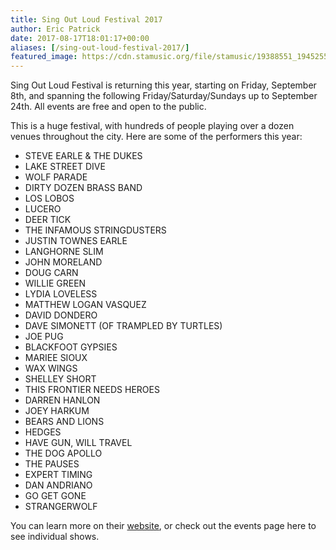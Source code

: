 ```yaml
---
title: Sing Out Loud Festival 2017
author: Eric Patrick
date: 2017-08-17T18:01:17+00:00
aliases: [/sing-out-loud-festival-2017/]
featured_image: https://cdn.stamusic.org/file/stamusic/19388551_1945255499029567_5470416835843564230_o.jpg
---
```


Sing Out Loud Festival is returning this year, starting on Friday, September 8th, and spanning the following Friday/Saturday/Sundays up to September 24th. All events are free and open to the public. 

This is a huge festival, with hundreds of people playing over a dozen venues throughout the city. Here are some of the performers this year:

* STEVE EARLE & THE DUKES
* LAKE STREET DIVE
* WOLF PARADE
* DIRTY DOZEN BRASS BAND
* LOS LOBOS
* LUCERO
* DEER TICK
* THE INFAMOUS STRINGDUSTERS
* JUSTIN TOWNES EARLE
* LANGHORNE SLIM
* JOHN MORELAND
* DOUG CARN
* WILLIE GREEN
* LYDIA LOVELESS
* MATTHEW LOGAN VASQUEZ
* DAVID DONDERO
* DAVE SIMONETT (OF TRAMPLED BY TURTLES)
* JOE PUG
* BLACKFOOT GYPSIES
* MARIEE SIOUX
* WAX WINGS
* SHELLEY SHORT
* THIS FRONTIER NEEDS HEROES
* DARREN HANLON
* JOEY HARKUM
* BEARS AND LIONS
* HEDGES
* HAVE GUN, WILL TRAVEL
* THE DOG APOLLO
* THE PAUSES
* EXPERT TIMING
* DAN ANDRIANO
* GO GET GONE
* STRANGERWOLF

You can learn more on their <a href="http://www.singoutloudfestival.com/" target="_blank" rel="noopener">website</a>, or check out the events page here to see individual shows.